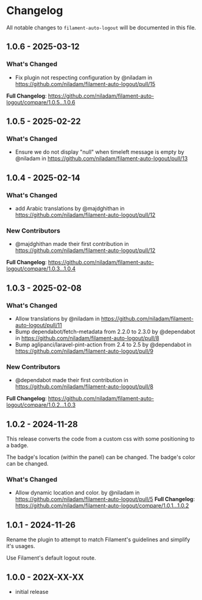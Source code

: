 # Changelog

All notable changes to `filament-auto-logout` will be documented in this file.

## 1.0.6 - 2025-03-12

### What's Changed

* Fix plugin not respecting configuration by @niladam in https://github.com/niladam/filament-auto-logout/pull/15

**Full Changelog**: https://github.com/niladam/filament-auto-logout/compare/1.0.5...1.0.6

## 1.0.5 - 2025-02-22

### What's Changed

* Ensure we do not display "null" when timeleft message is empty by @niladam in https://github.com/niladam/filament-auto-logout/pull/13

## 1.0.4 - 2025-02-14

### What's Changed

* add Arabic translations by @majdghithan in https://github.com/niladam/filament-auto-logout/pull/12

### New Contributors

* @majdghithan made their first contribution in https://github.com/niladam/filament-auto-logout/pull/12

**Full Changelog**: https://github.com/niladam/filament-auto-logout/compare/1.0.3...1.0.4

## 1.0.3 - 2025-02-08

### What's Changed

* Allow translations by @niladam in https://github.com/niladam/filament-auto-logout/pull/11
* Bump dependabot/fetch-metadata from 2.2.0 to 2.3.0 by @dependabot in https://github.com/niladam/filament-auto-logout/pull/8
* Bump aglipanci/laravel-pint-action from 2.4 to 2.5 by @dependabot in https://github.com/niladam/filament-auto-logout/pull/9

### New Contributors

* @dependabot made their first contribution in https://github.com/niladam/filament-auto-logout/pull/8

**Full Changelog**: https://github.com/niladam/filament-auto-logout/compare/1.0.2...1.0.3

## 1.0.2 - 2024-11-28

This release converts the code from a custom css with some positioning to a badge.

The badge's location (within the panel) can be changed.
The badge's color can be changed.

### What's Changed

* Allow dynamic location and color. by @niladam in https://github.com/niladam/filament-auto-logout/pull/5
  **Full Changelog**: https://github.com/niladam/filament-auto-logout/compare/1.0.1...1.0.2

## 1.0.1 - 2024-11-26

Rename the plugin to attempt to match Filament's guidelines and simplify it's usages.

Use Filament's default logout route.

## 1.0.0 - 202X-XX-XX

- initial release

